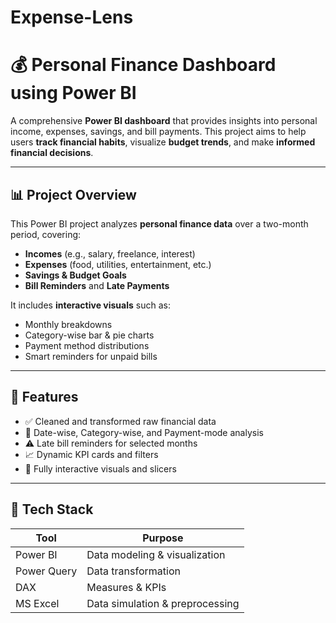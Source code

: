 # Expense-Lens
# 💰 Personal Finance Dashboard using Power BI

A comprehensive **Power BI dashboard** that provides insights into personal income, expenses, savings, and bill payments. This project aims to help users **track financial habits**, visualize **budget trends**, and make **informed financial decisions**.

---

## 📊 Project Overview

This Power BI project analyzes **personal finance data** over a two-month period, covering:
- **Incomes** (e.g., salary, freelance, interest)
- **Expenses** (food, utilities, entertainment, etc.)
- **Savings & Budget Goals**
- **Bill Reminders** and **Late Payments**

It includes **interactive visuals** such as:
- Monthly breakdowns
- Category-wise bar & pie charts
- Payment method distributions
- Smart reminders for unpaid bills

---

## 🚀 Features

- ✅ Cleaned and transformed raw financial data
- 📅 Date-wise, Category-wise, and Payment-mode analysis
- ⚠️ Late bill reminders for selected months
- 📈 Dynamic KPI cards and filters
- 📱 Fully interactive visuals and slicers

---

## 🧰 Tech Stack

| Tool        | Purpose                     |
|-------------|-----------------------------|
| Power BI    | Data modeling & visualization |
| Power Query | Data transformation          |
| DAX         | Measures & KPIs              |
| MS Excel    | Data simulation & preprocessing |



